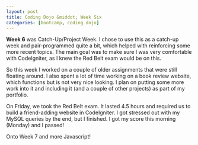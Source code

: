 ```yaml
---
layout: post
title: Coding Dojo &middot; Week Six
categories: [bootcamp, coding dojo]
---
```


**Week 6** was Catch-Up/Project Week. I chose to use this as a catch-up week and pair-programmed quite a bit, which helped with reinforcing some more recent topics. The main goal was to make sure I was very comfortable with CodeIgniter, as I knew the Red Belt exam would be on this.

<!--more-->

So this week I worked on a couple of older assignments that were still floating around.
I also spent a lot of time working on a book review website, which functions but is not very nice looking. I plan on putting some more work into it and including it (and a couple of other projects) as part of my portfolio.

On Friday, we took the Red Belt exam. It lasted 4.5 hours and required us to build a friend-adding website in CodeIgniter. I got stressed out with my MySQL queries by the end, but I finished. I got my score this morning (Monday) and I passed!

Onto Week 7 and more Javascript!
